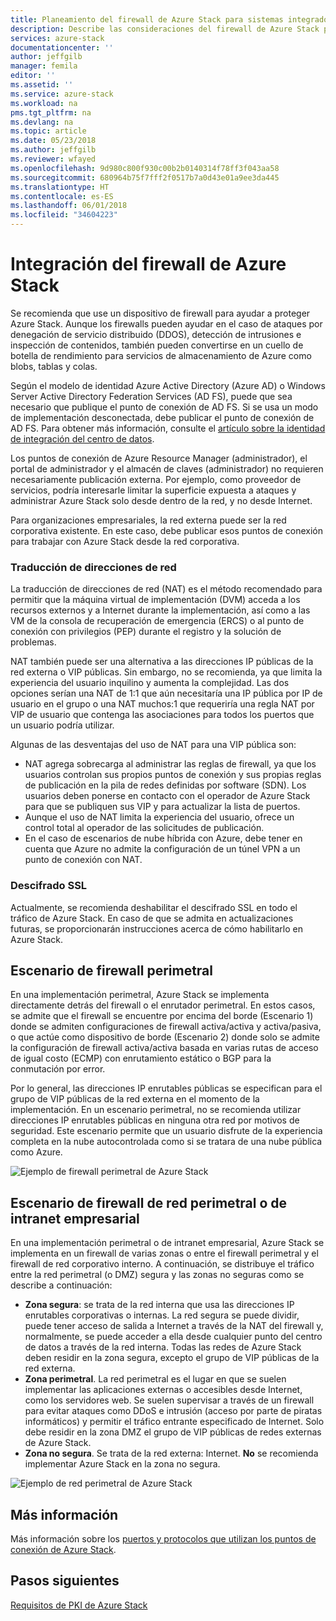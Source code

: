 ```yaml
---
title: Planeamiento del firewall de Azure Stack para sistemas integrados de Azure Stack | Microsoft Docs
description: Describe las consideraciones del firewall de Azure Stack para implementaciones de varios nodos con conexión a Azure en Azure Stack.
services: azure-stack
documentationcenter: ''
author: jeffgilb
manager: femila
editor: ''
ms.assetid: ''
ms.service: azure-stack
ms.workload: na
pms.tgt_pltfrm: na
ms.devlang: na
ms.topic: article
ms.date: 05/23/2018
ms.author: jeffgilb
ms.reviewer: wfayed
ms.openlocfilehash: 9d980c800f930c00b2b0140314f78ff3f043aa58
ms.sourcegitcommit: 680964b75f7fff2f0517b7a0d43e01a9ee3da445
ms.translationtype: HT
ms.contentlocale: es-ES
ms.lasthandoff: 06/01/2018
ms.locfileid: "34604223"
---
```

# <a name="azure-stack-firewall-integration"></a>Integración del firewall de Azure Stack
Se recomienda que use un dispositivo de firewall para ayudar a proteger Azure Stack. Aunque los firewalls pueden ayudar en el caso de ataques por denegación de servicio distribuido (DDOS), detección de intrusiones e inspección de contenidos, también pueden convertirse en un cuello de botella de rendimiento para servicios de almacenamiento de Azure como blobs, tablas y colas.

Según el modelo de identidad Azure Active Directory (Azure AD) o Windows Server Active Directory Federation Services (AD FS), puede que sea necesario que publique el punto de conexión de AD FS. Si se usa un modo de implementación desconectada, debe publicar el punto de conexión de AD FS. Para obtener más información, consulte el [artículo sobre la identidad de integración del centro de datos](azure-stack-integrate-identity.md).

Los puntos de conexión de Azure Resource Manager (administrador), el portal de administrador y el almacén de claves (administrador) no requieren necesariamente publicación externa. Por ejemplo, como proveedor de servicios, podría interesarle limitar la superficie expuesta a ataques y administrar Azure Stack solo desde dentro de la red, y no desde Internet.

Para organizaciones empresariales, la red externa puede ser la red corporativa existente. En este caso, debe publicar esos puntos de conexión para trabajar con Azure Stack desde la red corporativa.

### <a name="network-address-translation"></a>Traducción de direcciones de red
La traducción de direcciones de red (NAT) es el método recomendado para permitir que la máquina virtual de implementación (DVM) acceda a los recursos externos y a Internet durante la implementación, así como a las VM de la consola de recuperación de emergencia (ERCS) o al punto de conexión con privilegios (PEP) durante el registro y la solución de problemas.

NAT también puede ser una alternativa a las direcciones IP públicas de la red externa o VIP públicas. Sin embargo, no se recomienda, ya que limita la experiencia del usuario inquilino y aumenta la complejidad. Las dos opciones serían una NAT de 1:1 que aún necesitaría una IP pública por IP de usuario en el grupo o una NAT muchos:1 que requeriría una regla NAT por VIP de usuario que contenga las asociaciones para todos los puertos que un usuario podría utilizar.

Algunas de las desventajas del uso de NAT para una VIP pública son:
- NAT agrega sobrecarga al administrar las reglas de firewall, ya que los usuarios controlan sus propios puntos de conexión y sus propias reglas de publicación en la pila de redes definidas por software (SDN). Los usuarios deben ponerse en contacto con el operador de Azure Stack para que se publiquen sus VIP y para actualizar la lista de puertos.
- Aunque el uso de NAT limita la experiencia del usuario, ofrece un control total al operador de las solicitudes de publicación.
- En el caso de escenarios de nube híbrida con Azure, debe tener en cuenta que Azure no admite la configuración de un túnel VPN a un punto de conexión con NAT.

### <a name="ssl-decryption"></a>Descifrado SSL
Actualmente, se recomienda deshabilitar el descifrado SSL en todo el tráfico de Azure Stack. En caso de que se admita en actualizaciones futuras, se proporcionarán instrucciones acerca de cómo habilitarlo en Azure Stack.

## <a name="edge-firewall-scenario"></a>Escenario de firewall perimetral
En una implementación perimetral, Azure Stack se implementa directamente detrás del firewall o el enrutador perimetral. En estos casos, se admite que el firewall se encuentre por encima del borde (Escenario 1) donde se admiten configuraciones de firewall activa/activa y activa/pasiva, o que actúe como dispositivo de borde (Escenario 2) donde solo se admite la configuración de firewall activa/activa basada en varias rutas de acceso de igual costo (ECMP) con enrutamiento estático o BGP para la conmutación por error.

Por lo general, las direcciones IP enrutables públicas se especifican para el grupo de VIP públicas de la red externa en el momento de la implementación. En un escenario perimetral, no se recomienda utilizar direcciones IP enrutables públicas en ninguna otra red por motivos de seguridad. Este escenario permite que un usuario disfrute de la experiencia completa en la nube autocontrolada como si se tratara de una nube pública como Azure.  

![Ejemplo de firewall perimetral de Azure Stack](.\media\azure-stack-firewall\firewallScenarios.png)

## <a name="enterprise-intranet-or-perimeter-network-firewall-scenario"></a>Escenario de firewall de red perimetral o de intranet empresarial
En una implementación perimetral o de intranet empresarial, Azure Stack se implementa en un firewall de varias zonas o entre el firewall perimetral y el firewall de red corporativo interno. A continuación, se distribuye el tráfico entre la red perimetral (o DMZ) segura y las zonas no seguras como se describe a continuación:

- **Zona segura**: se trata de la red interna que usa las direcciones IP enrutables corporativas o internas. La red segura se puede dividir, puede tener acceso de salida a Internet a través de la NAT del firewall y, normalmente, se puede acceder a ella desde cualquier punto del centro de datos a través de la red interna. Todas las redes de Azure Stack deben residir en la zona segura, excepto el grupo de VIP públicas de la red externa.
- **Zona perimetral**. La red perimetral es el lugar en que se suelen implementar las aplicaciones externas o accesibles desde Internet, como los servidores web. Se suelen supervisar a través de un firewall para evitar ataques como DDoS e intrusión (acceso por parte de piratas informáticos) y permitir el tráfico entrante especificado de Internet. Solo debe residir en la zona DMZ el grupo de VIP públicas de redes externas de Azure Stack.
- **Zona no segura**. Se trata de la red externa: Internet. **No** se recomienda implementar Azure Stack en la zona no segura.

![Ejemplo de red perimetral de Azure Stack](.\media\azure-stack-firewall\perimeter-network-scenario.png)

## <a name="learn-more"></a>Más información
Más información sobre los [puertos y protocolos que utilizan los puntos de conexión de Azure Stack](azure-stack-integrate-endpoints.md).

## <a name="next-steps"></a>Pasos siguientes
[Requisitos de PKI de Azure Stack](azure-stack-pki-certs.md)

